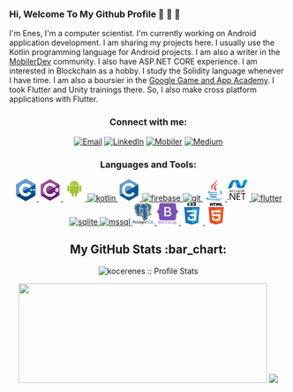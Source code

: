 ### Hi, Welcome To My Github Profile 👋 👋 👋

I'm Enes, I'm a computer scientist. I'm currently working on Android application development. I am sharing my projects here. I usually use the Kotlin programming language for Android projects. I am also a writer in the [MobilerDev][0] community. I also have ASP.NET CORE experience. I am interested in Blockchain as a hobby. I study the Solidity language whenever I have time. I am also a boursier in the [Google Game and App Academy][1]. I took Flutter and Unity trainings there. So, I also make cross platform applications with Flutter.

<h3 align="center">Connect with me:</h3>

<p align="center">
<a href="mailto:eneskocerr41@gmail.com"><img alt="Email" src="https://img.shields.io/badge/Email-eneskocerr41@gmail.com-blue?style=flat&logo=gmail"></a>
<a href="https://www.linkedin.com/in/enes-ko%C3%A7er-330a49199/" target="_blank"><img alt="LinkedIn" src="https://img.shields.io/badge/LinkedIn-@eneskocer-blue?style=flat&logo=linkedin"></a>
<a href="https://www.mobiler.dev/profile/eneskocer/blog-posts" target="_blank"><img alt="Mobiler" src="https://img.shields.io/badge/Mobiler.dev-@eneskocer-green?style=flat&logo=kotlin"></a>
<a href="https://medium.com/@eneskocerr" target="_blank"><img alt="Medium" src="https://img.shields.io/badge/Medium-@eneskocerr-yellow?style=flat&logo=medium"></a>
</p>

<h3 align="center">Languages and Tools:</h3>
<p align="center"> <a href="https://www.w3schools.com/cpp/" target="_blank" rel="noreferrer"> <img src="https://raw.githubusercontent.com/devicons/devicon/master/icons/cplusplus/cplusplus-original.svg" alt="cplusplus" width="40" height="40"/> </a> <a href="https://www.w3schools.com/cs/" target="_blank" rel="noreferrer"> <img src="https://raw.githubusercontent.com/devicons/devicon/master/icons/csharp/csharp-original.svg" alt="csharp" width="40" height="40"/> </a> <a href="https://developer.android.com" target="_blank"> <img src="https://raw.githubusercontent.com/devicons/devicon/master/icons/android/android-original-wordmark.svg" alt="android" width="40" height="40"/> </a> <a href="https://kotlinlang.org" target="_blank"> <img src="https://www.vectorlogo.zone/logos/kotlinlang/kotlinlang-icon.svg" alt="kotlin" width="40" height="40"/> </a> <a href="https://www.cprogramming.com/" target="_blank"> <img src="https://raw.githubusercontent.com/devicons/devicon/master/icons/c/c-original.svg" alt="c" width="40" height="40"/> </a> <a href="https://firebase.google.com/" target="_blank"> <img src="https://www.vectorlogo.zone/logos/firebase/firebase-icon.svg" alt="firebase" width="40" height="40"/> </a> <a href="https://git-scm.com/" target="_blank"> <img src="https://www.vectorlogo.zone/logos/git-scm/git-scm-icon.svg" alt="git" width="40" height="40"/> </a> <a href="https://www.java.com" target="_blank"> <img src="https://raw.githubusercontent.com/devicons/devicon/master/icons/java/java-original.svg" alt="java" width="40" height="40"/> </a> <a href="https://dotnet.microsoft.com/" target="_blank" rel="noreferrer"> <img src="https://raw.githubusercontent.com/devicons/devicon/master/icons/dot-net/dot-net-original-wordmark.svg" alt="dotnet" width="40" height="40"/> </a> <a href="https://flutter.dev" target="_blank" rel="noreferrer"> <img src="https://www.vectorlogo.zone/logos/flutterio/flutterio-icon.svg" alt="flutter" width="40" height="40"/> </a> <a href="https://www.sqlite.org/" target="_blank"> <img src="https://www.vectorlogo.zone/logos/sqlite/sqlite-icon.svg" alt="sqlite" width="40" height="40"/> </a> <a href="https://www.microsoft.com/en-us/sql-server" target="_blank" rel="noreferrer"> <img src="https://www.svgrepo.com/show/303229/microsoft-sql-server-logo.svg" alt="mssql" width="40" height="40"/> </a> <a href="https://www.postgresql.org" target="_blank" rel="noreferrer"> <img src="https://raw.githubusercontent.com/devicons/devicon/master/icons/postgresql/postgresql-original-wordmark.svg" alt="postgresql" width="40" height="40"/> </a> <a href="https://getbootstrap.com" target="_blank" rel="noreferrer"> <img src="https://raw.githubusercontent.com/devicons/devicon/master/icons/bootstrap/bootstrap-plain-wordmark.svg" alt="bootstrap" width="40" height="40"/> </a> <a href="https://www.w3schools.com/css/" target="_blank" rel="noreferrer"> <img src="https://raw.githubusercontent.com/devicons/devicon/master/icons/css3/css3-original-wordmark.svg" alt="css3" width="40" height="40"/> </a> <a href="https://www.w3.org/html/" target="_blank" rel="noreferrer"> <img src="https://raw.githubusercontent.com/devicons/devicon/master/icons/html5/html5-original-wordmark.svg" alt="html5" width="40" height="40"/> </a> </p>



<h2 align="center">My GitHub Stats :bar_chart:</h2>
<p align="center">
<img src="https://komarev.com/ghpvc/?username=kocerenes&color=green" alt="kocerenes :: Profile Stats"></a>
</p>
<p align="center">
  <img src="https://github-readme-stats.vercel.app/api?username=kocerenes&show_icons=true&theme=tokyonight" width="450" height="180">
  <img src="https://github-readme-stats.vercel.app/api/top-langs/?username=kocerenes&layout=compact&theme=tokyonight" height="180">
  </p>

[0]: https://www.mobiler.dev/
[1]: https://oyunveuygulamaakademisi.com/
